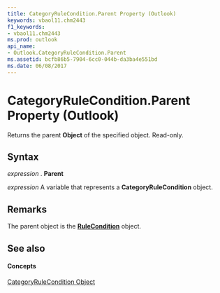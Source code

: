 ```yaml
---
title: CategoryRuleCondition.Parent Property (Outlook)
keywords: vbaol11.chm2443
f1_keywords:
- vbaol11.chm2443
ms.prod: outlook
api_name:
- Outlook.CategoryRuleCondition.Parent
ms.assetid: bcfb86b5-7904-6cc0-044b-da3ba4e551bd
ms.date: 06/08/2017
---
```



# CategoryRuleCondition.Parent Property (Outlook)

Returns the parent **Object** of the specified object. Read-only.


## Syntax

 _expression_ . **Parent**

 _expression_ A variable that represents a **CategoryRuleCondition** object.


## Remarks

The parent object is the **[RuleCondition](rulecondition-object-outlook.md)** object.


## See also


#### Concepts


[CategoryRuleCondition Object](categoryrulecondition-object-outlook.md)

